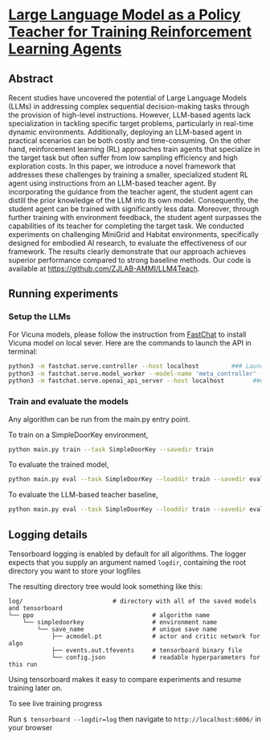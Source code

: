 # [Large Language Model as a Policy Teacher for Training Reinforcement Learning Agents](https://arxiv.org/abs/2311.13373)

## Abstract 
Recent studies have uncovered the potential of Large Language Models (LLMs) in addressing complex sequential decision-making tasks through the provision of high-level instructions. However, LLM-based agents lack specialization in tackling specific target problems, particularly in real-time dynamic environments. Additionally, deploying an LLM-based agent in practical scenarios can be both costly and time-consuming. On the other hand, reinforcement learning (RL) approaches train agents that specialize in the target task but often suffer from low sampling efficiency and high exploration costs. In this paper, we introduce a novel framework that addresses these challenges by training a smaller, specialized student RL agent using instructions from an LLM-based teacher agent. By incorporating the guidance from the teacher agent, the student agent can distill the prior knowledge of the LLM into its own model. Consequently, the student agent can be trained with significantly less data. Moreover, through further training with environment feedback, the student agent surpasses the capabilities of its teacher for completing the target task. We conducted experiments on challenging MiniGrid and Habitat environments, specifically designed for embodied AI research, to evaluate the effectiveness of our framework. The results clearly demonstrate that our approach achieves superior performance compared to strong baseline methods. Our code is available at https://github.com/ZJLAB-AMMI/LLM4Teach.

<!-- ## Purpose
This repo is intended to serve as a foundation with which you can reproduce the results of the experiments detailed in our paper, [Large Language Model as a Policy Teacher for Training Reinforcement Learning Agents](https://arxiv.org/abs/2311.13373). -->


## Running experiments
### Setup the LLMs

For Vicuna models, please follow the instruction from [FastChat](https://github.com/lm-sys/FastChat) to install Vicuna model on local sever. Here are the commands to launch the API in terminal: 

```bash
python3 -m fastchat.serve.controller --host localhost         ### Launch the controller
python3 -m fastchat.serve.model_worker --model-name 'meta_controller' --model-path lmsys/vicuna-7b-v1.5  ### Launch the model worker
python3 -m fastchat.serve.openai_api_server --host localhost        ### Launch the API
```


### Train and evaluate the models
Any algorithm can be run from the main.py entry point.

To train on a SimpleDoorKey environment,

```bash
python main.py train --task SimpleDoorKey --savedir train
```

<!--to train with given query result from LLM as teacher,

```bash
python main.py train --task SimpleDoorKey --savedir train --offline_planner
```-->

To evaluate the trained model,

```bash
python main.py eval --task SimpleDoorKey --loaddir train --savedir eval
```

To evaluate the LLM-based teacher baseline,
```bash
python main.py eval --task SimpleDoorKey --loaddir train --savedir eval --eval_teacher
```

## Logging details 
Tensorboard logging is enabled by default for all algorithms. The logger expects that you supply an argument named ```logdir```, containing the root directory you want to store your logfiles

The resulting directory tree would look something like this:
```
log/                         # directory with all of the saved models and tensorboard 
└── ppo                                 # algorithm name
    └── simpledoorkey                   # environment name
        └── save_name                   # unique save name 
            ├── acmodel.pt              # actor and critic network for algo
            ├── events.out.tfevents     # tensorboard binary file
            └── config.json             # readable hyperparameters for this run
```

Using tensorboard makes it easy to compare experiments and resume training later on.

To see live training progress

Run ```$ tensorboard --logdir=log``` then navigate to ```http://localhost:6006/``` in your browser

<!-- ## Citation
If you find [our work](https://arxiv.org/abs/2311.13373) useful, please kindly cite: 
```bibtex
@article{zhou2023large,
  title={Large Language Model as a Policy Teacher for Training Reinforcement Learning Agents},
  author={Zhou, Zihao and Hu, Bin and Zhao, Chenyang and Zhang, Pu and Liu, Bin},
  journal={arXiv preprint arXiv:2311.13373},
  year={2023}
}
``` -->


